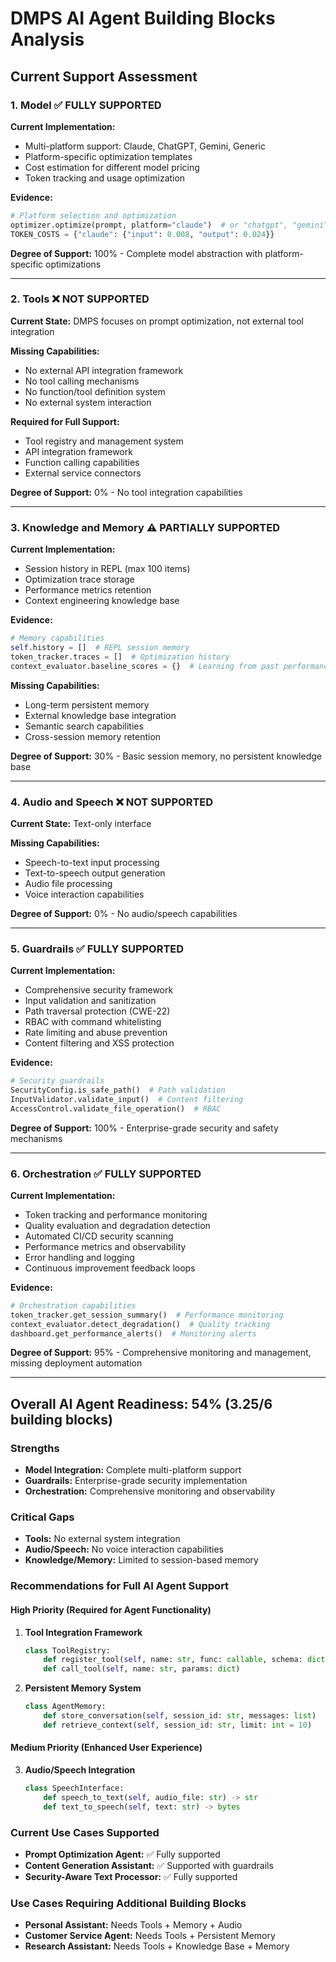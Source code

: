# DMPS AI Agent Building Blocks Analysis

## Current Support Assessment

### 1. **Model** ✅ FULLY SUPPORTED
**Current Implementation:**
- Multi-platform support: Claude, ChatGPT, Gemini, Generic
- Platform-specific optimization templates
- Cost estimation for different model pricing
- Token tracking and usage optimization

**Evidence:**
```python
# Platform selection and optimization
optimizer.optimize(prompt, platform="claude")  # or "chatgpt", "gemini"
TOKEN_COSTS = {"claude": {"input": 0.008, "output": 0.024}}
```

**Degree of Support:** 100% - Complete model abstraction with platform-specific optimizations

---

### 2. **Tools** ❌ NOT SUPPORTED
**Current State:** DMPS focuses on prompt optimization, not external tool integration

**Missing Capabilities:**
- No external API integration framework
- No tool calling mechanisms
- No function/tool definition system
- No external system interaction

**Required for Full Support:**
- Tool registry and management system
- API integration framework
- Function calling capabilities
- External service connectors

**Degree of Support:** 0% - No tool integration capabilities

---

### 3. **Knowledge and Memory** ⚠️ PARTIALLY SUPPORTED
**Current Implementation:**
- Session history in REPL (max 100 items)
- Optimization trace storage
- Performance metrics retention
- Context engineering knowledge base

**Evidence:**
```python
# Memory capabilities
self.history = []  # REPL session memory
token_tracker.traces = []  # Optimization history
context_evaluator.baseline_scores = {}  # Learning from past performance
```

**Missing Capabilities:**
- Long-term persistent memory
- External knowledge base integration
- Semantic search capabilities
- Cross-session memory retention

**Degree of Support:** 30% - Basic session memory, no persistent knowledge base

---

### 4. **Audio and Speech** ❌ NOT SUPPORTED
**Current State:** Text-only interface

**Missing Capabilities:**
- Speech-to-text input processing
- Text-to-speech output generation
- Audio file processing
- Voice interaction capabilities

**Degree of Support:** 0% - No audio/speech capabilities

---

### 5. **Guardrails** ✅ FULLY SUPPORTED
**Current Implementation:**
- Comprehensive security framework
- Input validation and sanitization
- Path traversal protection (CWE-22)
- RBAC with command whitelisting
- Rate limiting and abuse prevention
- Content filtering and XSS protection

**Evidence:**
```python
# Security guardrails
SecurityConfig.is_safe_path()  # Path validation
InputValidator.validate_input()  # Content filtering
AccessControl.validate_file_operation()  # RBAC
```

**Degree of Support:** 100% - Enterprise-grade security and safety mechanisms

---

### 6. **Orchestration** ✅ FULLY SUPPORTED
**Current Implementation:**
- Token tracking and performance monitoring
- Quality evaluation and degradation detection
- Automated CI/CD security scanning
- Performance metrics and observability
- Error handling and logging
- Continuous improvement feedback loops

**Evidence:**
```python
# Orchestration capabilities
token_tracker.get_session_summary()  # Performance monitoring
context_evaluator.detect_degradation()  # Quality tracking
dashboard.get_performance_alerts()  # Monitoring alerts
```

**Degree of Support:** 95% - Comprehensive monitoring and management, missing deployment automation

---

## Overall AI Agent Readiness: 54% (3.25/6 building blocks)

### Strengths
- **Model Integration:** Complete multi-platform support
- **Guardrails:** Enterprise-grade security implementation
- **Orchestration:** Comprehensive monitoring and observability

### Critical Gaps
- **Tools:** No external system integration
- **Audio/Speech:** No voice interaction capabilities
- **Knowledge/Memory:** Limited to session-based memory

### Recommendations for Full AI Agent Support

#### High Priority (Required for Agent Functionality)
1. **Tool Integration Framework**
   ```python
   class ToolRegistry:
       def register_tool(self, name: str, func: callable, schema: dict)
       def call_tool(self, name: str, params: dict)
   ```

2. **Persistent Memory System**
   ```python
   class AgentMemory:
       def store_conversation(self, session_id: str, messages: list)
       def retrieve_context(self, session_id: str, limit: int = 10)
   ```

#### Medium Priority (Enhanced User Experience)
3. **Audio/Speech Integration**
   ```python
   class SpeechInterface:
       def speech_to_text(self, audio_file: str) -> str
       def text_to_speech(self, text: str) -> bytes
   ```

### Current Use Cases Supported
- **Prompt Optimization Agent:** ✅ Fully supported
- **Content Generation Assistant:** ✅ Supported with guardrails
- **Security-Aware Text Processor:** ✅ Fully supported

### Use Cases Requiring Additional Building Blocks
- **Personal Assistant:** Needs Tools + Memory + Audio
- **Customer Service Agent:** Needs Tools + Persistent Memory
- **Research Assistant:** Needs Tools + Knowledge Base + Memory
